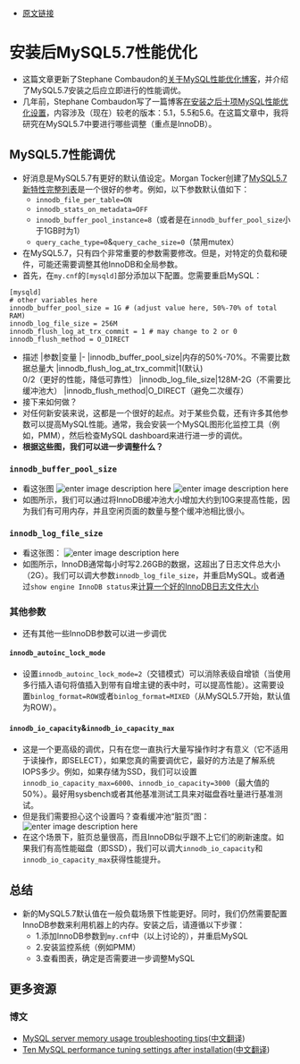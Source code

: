 - [原文链接](https://www.percona.com/blog/2016/10/12/mysql-5-7-performance-tuning-immediately-after-installation/)


# 安装后MySQL5.7性能优化
- 这篇文章更新了Stephane Combaudon的[关于MySQL性能优化博客](https://www.percona.com/blog/2014/01/28/10-mysql-performance-tuning-settings-after-installation/)，并介绍了MySQL5.7安装之后应立即进行的性能调优。
- 几年前，Stephane Combaudon写了一篇博客[在安装之后十项MySQL性能优化设置](https://www.percona.com/blog/2014/01/28/10-mysql-performance-tuning-settings-after-installation/)，内容涉及（现在）较老的版本：5.1，5.5和5.6。在这篇文章中，我将研究在MySQL5.7中要进行哪些调整（重点是InnoDB）。

## MySQL5.7性能调优
- 好消息是MySQL5.7有更好的默认值设定。Morgan Tocker创建了[MySQL5.7新特性完整列表](http://www.thecompletelistoffeatures.com/)是一个很好的参考。例如，以下参数默认值如下：
	- `innodb_file_per_table=ON` 
	- `innodb_stats_on_metadata=OFF`
	- `innodb_buffer_pool_instance=8`（或者是在`innodb_buffer_pool_size`小于1GB时为1）
	- `query_cache_type=0`&`query_cache_size=0`（禁用mutex）
- 在MySQL5.7，只有四个非常重要的参数需要修改。但是，对特定的负载和硬件，可能还需要调整其他InnoDB和全局参数。
- 首先，在`my.cnf`的`[mysqld]`部分添加以下配置。您需要重启MySQL：
```
[mysqld]
# other variables here
innodb_buffer_pool_size = 1G # (adjust value here, 50%-70% of total RAM)
innodb_log_file_size = 256M
innodb_flush_log_at_trx_commit = 1 # may change to 2 or 0
innodb_flush_method = O_DIRECT
```
- 描述
|参数|变量
|-
|innodb_buffer_pool_size|内存的50%-70%。不需要比数据总量大
|innodb_flush_log_at_trx_commit|1(默认)<br>0/2（更好的性能，降低可靠性）
|innodb_log_file_size|128M-2G（不需要比缓冲池大）
|innodb_flush_method|O_DIRECT（避免二次缓存）
- 接下来如何做？
- 对任何新安装来说，这都是一个很好的起点。对于某些负载，还有许多其他参数可以提高MySQL性能。通常，我会安装一个MySQL图形化监控工具（例如，PMM），然后检查MySQL dashboard来进行进一步的调优。
- **根据这些图，我们可以进一步调整什么？**

### `innodb_buffer_pool_size`
- 看这张图
![enter image description here](https://www.percona.com/blog/wp-content/uploads/2016/10/Screen-Shot-2016-10-03-at-12.49.22-PM.png)
![enter image description here](https://www.percona.com/blog/wp-content/uploads/2016/10/Screen-Shot-2016-10-03-at-12.48.13-PM.png)
- 如图所示，我们可以通过将InnoDB缓冲池大小增加大约到10G来提高性能，因为我们有可用内存，并且空闲页面的数量与整个缓冲池相比很小。

### `innodb_log_file_size`
- 看这张图：
![enter image description here](https://www.percona.com/blog/wp-content/uploads/2016/10/Screen-Shot-2016-10-03-at-12.43.52-PM.png)
- 如图所示，InnoDB通常每小时写2.26GB的数据，这超出了日志文件总大小（2G）。我们可以调大参数`innodb_log_file_size`，并重启MySQL。或者通过`show engine InnoDB status`来[计算一个好的InnoDB日志文件大小](https://www.percona.com/blog/2008/11/21/how-to-calculate-a-good-innodb-log-file-size/)

### 其他参数
- 还有其他一些InnoDB参数可以进一步调优
#### `innodb_autoinc_lock_mode`
- 设置`innodb_autoinc_lock_mode=2`（交错模式）可以消除表级自增锁（当使用多行插入语句将值插入到带有自增主键的表中时，可以提高性能）。这需要设置`binlog_format=ROW`或者`binlog_format=MIXED`（从MySQL5.7开始，默认值为ROW）。
#### `innodb_io_capacity`&`innodb_io_capacity_max`
- 这是一个更高级的调优，只有在您一直执行大量写操作时才有意义（它不适用于读操作，即SELECT），如果您真的需要调优它，最好的方法是了解系统IOPS多少。例如，如果存储为SSD，我们可以设置`innodb_io_capacity_max=6000`、`innodb_io_capacity=3000`（最大值的50%）。最好用sysbench或者其他基准测试工具来对磁盘吞吐量进行基准测试。
- 但是我们需要担心这个设置吗？查看缓冲池“脏页”图：
![enter image description here](https://www.percona.com/blog/wp-content/uploads/2016/10/Screen-Shot-2016-10-03-at-7.19.47-PM.png)
- 在这个场景下，脏页总量很高，而且InnoDB似乎跟不上它们的刷新速度。如果我们有高性能磁盘（即SSD），我们可以调大`innodb_io_capacity`和`innodb_io_capacity_max`获得性能提升。
## 总结
- 新的MySQL5.7默认值在一般负载场景下性能更好。同时，我们仍然需要配置InnoDB参数来利用机器上的内存。安装之后，请遵循以下步骤：
	- 1.添加InnoDB参数到`my.cnf`中（以上讨论的），并重启MySQL
	- 2.安装监控系统（例如PMM）
	- 3.查看图表，确定是否需要进一步调整MySQL
## 更多资源
### 博文
- [MySQL server memory usage troubleshooting tips](https://www.percona.com/blog/2014/01/24/mysql-server-memory-usage-2/)([中文翻译](https://github.com/lemontree8801/PerconaBlog/blob/master/2014-01/2014-01-24%20%7C%20MySQL%E6%9C%8D%E5%8A%A1%E5%99%A8%E5%86%85%E5%AD%98%E4%BD%BF%E7%94%A8%E6%95%85%E9%9A%9C%E6%8E%92%E9%99%A4%E6%8A%80%E5%B7%A7.md))
- [Ten MySQL performance tuning settings after installation](https://www.percona.com/blog/2014/01/28/10-mysql-performance-tuning-settings-after-installation/)([中文翻译](https://github.com/lemontree8801/PerconaBlog/blob/master/2014-01/2014-01-28%20%7C%20MySQL%E6%80%A7%E8%83%BD%E4%BC%98%E5%8C%96%E8%AE%BE%E7%BD%AE.md))



